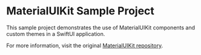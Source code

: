 # MaterialUIKit Sample Project

This sample project demonstrates the use of MaterialUIKit components and custom themes in a SwiftUI application.

For more information, visit the original [MaterialUIKit repository](https://github.com/aumChauhan/MaterialUIKit).
